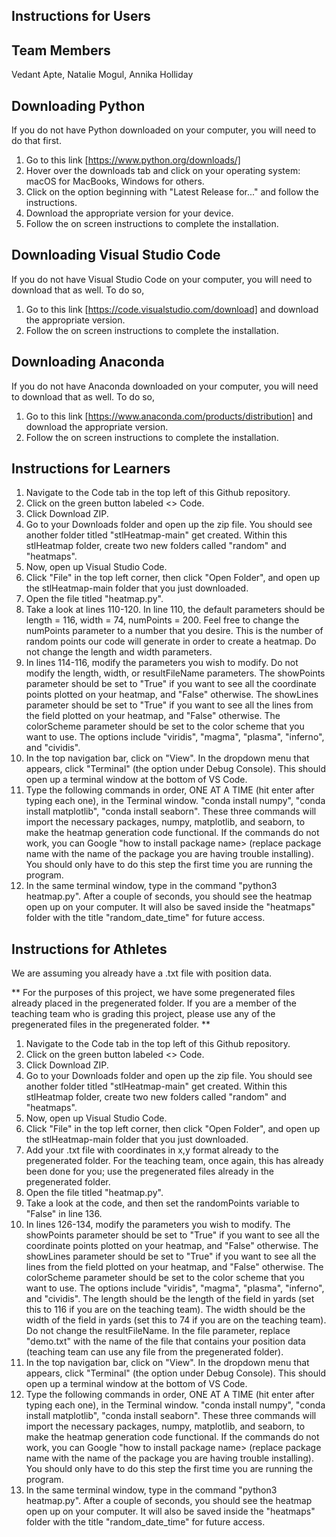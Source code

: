 ## Instructions for Users

## Team Members

Vedant Apte, Natalie Mogul, Annika Holliday

## Downloading Python

If you do not have Python downloaded on your computer, you will need to do that first.

1. Go to this link [https://www.python.org/downloads/]
2. Hover over the downloads tab and click on your operating system: macOS for MacBooks, Windows for others.
3. Click on the option beginning with "Latest Release for..." and follow the instructions.
4. Download the appropriate version for your device.
5. Follow the on screen instructions to complete the installation.

## Downloading Visual Studio Code

If you do not have Visual Studio Code on your computer, you will need to download that as well. To do so,

1. Go to this link [https://code.visualstudio.com/download] and download the appropriate version.
2. Follow the on screen instructions to complete the installation.

## Downloading Anaconda

If you do not have Anaconda downloaded on your computer, you will need to download that as well. To do so,

1. Go to this link [https://www.anaconda.com/products/distribution] and download the appropriate version.
2. Follow the on screen instructions to complete the installation.

## Instructions for Learners

1. Navigate to the Code tab in the top left of this Github repository.
2. Click on the green button labeled <> Code.
3. Click Download ZIP.
4. Go to your Downloads folder and open up the zip file. You should see another folder titled "stlHeatmap-main" get created. Within this stlHeatmap folder, create two new folders called "random" and "heatmaps".
5. Now, open up Visual Studio Code.
6. Click "File" in the top left corner, then click "Open Folder", and open up the stlHeatmap-main folder that you just downloaded.
7. Open the file titled "heatmap.py".
8. Take a look at lines 110-120. In line 110, the default parameters should be length = 116, width = 74, numPoints = 200. Feel free to change the numPoints parameter to a number that you desire. This is the number of random points our code will generate in order to create a heatmap. Do not change the length and width parameters.
9. In lines 114-116, modify the parameters you wish to modify. Do not modify the length, width, or resultFileName parameters. The showPoints parameter should be set to "True" if you want to see all the coordinate points plotted on your heatmap, and "False" otherwise. The showLines parameter should be set to "True" if you want to see all the lines from the field plotted on your heatmap, and "False" otherwise. The colorScheme parameter should be set to the color scheme that you want to use. The options include "viridis", "magma", "plasma", "inferno", and "cividis".
10. In the top navigation bar, click on "View". In the dropdown menu that appears, click "Terminal" (the option under Debug Console). This should open up a terminal window at the bottom of VS Code.
11. Type the following commands in order, ONE AT A TIME (hit enter after typing each one), in the Terminal window. "conda install numpy", "conda install matplotlib", "conda install seaborn". These three commands will import the necessary packages, numpy, matplotlib, and seaborn, to make the heatmap generation code functional. If the commands do not work, you can Google "how to install package name> (replace package name with the name of the package you are having trouble installing). You should only have to do this step the first time you are running the program.
12. In the same terminal window, type in the command "python3 heatmap.py". After a couple of seconds, you should see the heatmap open up on your computer. It will also be saved inside the "heatmaps" folder with the title "random_date_time" for future access.

## Instructions for Athletes

We are assuming you already have a .txt file with position data.

** For the purposes of this project, we have some pregenerated files already placed in the pregenerated folder. If you are a member of the teaching team who is grading this project, please use any of the pregenerated files in the pregenerated folder. **

1. Navigate to the Code tab in the top left of this Github repository.
2. Click on the green button labeled <> Code.
3. Click Download ZIP.
4. Go to your Downloads folder and open up the zip file. You should see another folder titled "stlHeatmap-main" get created. Within this stlHeatmap folder, create two new folders called "random" and "heatmaps".
5. Now, open up Visual Studio Code.
6. Click "File" in the top left corner, then click "Open Folder", and open up the stlHeatmap-main folder that you just downloaded.
7. Add your .txt file with coordinates in x,y format already to the pregenerated folder. For the teaching team, once again, this has already been done for you; use the pregenerated files already in the pregenerated folder.
8. Open the file titled "heatmap.py".
9. Take a look at the code, and then set the randomPoints variable to "False" in line 136.
10. In lines 126-134, modify the parameters you wish to modify. The showPoints parameter should be set to "True" if you want to see all the coordinate points plotted on your heatmap, and "False" otherwise. The showLines parameter should be set to "True" if you want to see all the lines from the field plotted on your heatmap, and "False" otherwise. The colorScheme parameter should be set to the color scheme that you want to use. The options include "viridis", "magma", "plasma", "inferno", and "cividis". The length should be the length of the field in yards (set this to 116 if you are on the teaching team). The width should be the width of the field in yards (set this to 74 if you are on the teaching team). Do not change the resultFileName. In the file parameter, replace "demo.txt" with the name of the file that contains your position data (teaching team can use any file from the pregenerated folder).
11. In the top navigation bar, click on "View". In the dropdown menu that appears, click "Terminal" (the option under Debug Console). This should open up a terminal window at the bottom of VS Code.
12. Type the following commands in order, ONE AT A TIME (hit enter after typing each one), in the Terminal window. "conda install numpy", "conda install matplotlib", "conda install seaborn". These three commands will import the necessary packages, numpy, matplotlib, and seaborn, to make the heatmap generation code functional. If the commands do not work, you can Google "how to install package name> (replace package name with the name of the package you are having trouble installing). You should only have to do this step the first time you are running the program.
13. In the same terminal window, type in the command "python3 heatmap.py". After a couple of seconds, you should see the heatmap open up on your computer. It will also be saved inside the "heatmaps" folder with the title "random_date_time" for future access.
